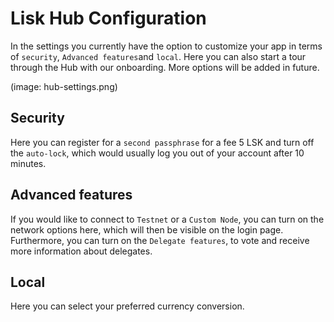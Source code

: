# Lisk Hub Configuration

In the settings you currently have the option to customize your app in terms of `security`,  `Advanced features`and `local`. Here you can also start a tour through the Hub with our onboarding. More options will be added in future.

(image: hub-settings.png)

## Security

Here you can register for a `second passphrase` for a fee 5 LSK  and turn off the `auto-lock`, which would usually log you out of your account after 10 minutes.

## Advanced features

If you would like to connect to `Testnet` or a `Custom Node`, you can turn on the network options here, which will then be visible on the login page.  Furthermore, you can turn on the `Delegate features`, to vote and receive more information about delegates.

## Local

Here you can select your preferred currency conversion.
